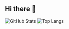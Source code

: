 ## Hi there 👋

<!--
**giorgi206/giorgi206** is a ✨ _special_ ✨ repository because its `README.md` (this file) appears on your GitHub profile.

Here are some ideas to get you started:

- 🔭 I’m currently working on ...
- 🌱 I’m currently learning ...
- 👯 I’m looking to collaborate on ...
- 🤔 I’m looking for help with ...
- 💬 Ask me about ...
- 📫 How to reach me: ...
- 😄 Pronouns: ...
- ⚡ Fun fact: ...
-->

![GitHub Stats](https://github-readme-stats.vercel.app/api?username=giorgi206&show_icons=true&theme=radical)
![Top Langs](https://github-readme-stats.vercel.app/api/top-langs/?username=giorgi206&layout=compact&theme=radical)



